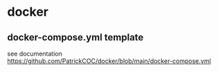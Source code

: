 # docker

## docker-compose.yml template

see documentation https://github.com/PatrickCOC/docker/blob/main/docker-compose.yml
